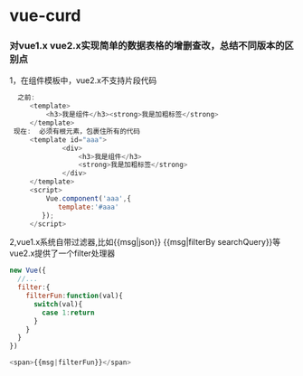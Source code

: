 # vue-curd
### 对vue1.x vue2.x实现简单的数据表格的增删查改，总结不同版本的区别点
1，在组件模板中，vue2.x不支持片段代码
```javascript
  之前:
     <template>
         <h3>我是组件</h3><strong>我是加粗标签</strong>
     </template>
 现在:  必须有根元素，包裹住所有的代码
     <template id="aaa">
             <div>
                 <h3>我是组件</h3>
                 <strong>我是加粗标签</strong>
             </div>
     </template>
     <script>
         Vue.component('aaa',{
            template:'#aaa'
        });
     </script>
 ```
2,vue1.x系统自带过滤器,比如{{msg|json}} {{msg|filterBy searchQuery}}等
vue2.x提供了一个filter处理器
```javascript
new Vue({
  //...
  filter:{
    filterFun:function(val){
      switch(val){
        case 1:return
      }
    }
  }
})

<span>{{msg|filterFun}}</span>
```
